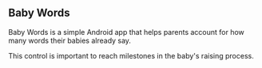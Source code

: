 ## Baby Words

Baby Words is a simple Android app that helps parents account for how many words their babies already say. 

This control is important to reach milestones in the baby's raising process. 
